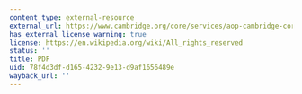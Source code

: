 ```yaml
---
content_type: external-resource
external_url: https://www.cambridge.org/core/services/aop-cambridge-core/content/view/ACB0E880B611BA10E304BBB70883401D/9781139052276c5_p142-174_CBO.pdf/bounded_rationality_in_industrial_organization.pdf
has_external_license_warning: true
license: https://en.wikipedia.org/wiki/All_rights_reserved
status: ''
title: PDF
uid: 78f4d3df-d165-4232-9e13-d9af1656489e
wayback_url: ''
---
```

